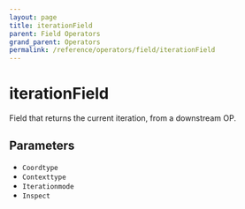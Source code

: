 ```yaml
---
layout: page
title: iterationField
parent: Field Operators
grand_parent: Operators
permalink: /reference/operators/field/iterationField
---
```


# iterationField

Field that returns the current iteration, from a downstream OP.

## Parameters

* `Coordtype`
* `Contexttype`
* `Iterationmode`
* `Inspect`
